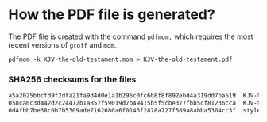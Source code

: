 # How the PDF file is generated?
The PDF file is created with the command `pdfmom,` which requires the most recent versions of `groff` and `mom`.

```shell
pdfmom -k KJV-the-old-testament.mom > KJV-the-old-testament.pdf
```

### SHA256 checksums for the files
```txt
a5a2025bbcfd9f2dfa21fa9d4d0e1a1b295c0fc6b8f8f892ebd4a319dd7ba519  KJV-the-old-testament.mom
058ca0c3d442d2c24472b1a857f59019d7b49415b5f5cbe377fbb5cf81236cca  KJV-the-old-testament.pdf
0d4fbb7be38c0b7b5309ade7162680a6f0146f2878a727f589a8abba5304cc3f  stylesheet.mom
```
